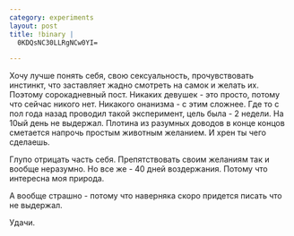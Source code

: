 ```yaml
--- 
category: experiments
layout: post
title: !binary |
  0KDQsNC30LLRgNCw0YI=

---
```

Хочу лучше понять себя, свою сексуальность, прочувствовать инстинкт, что заставляет жадно смотреть на самок и желать их. Поэтому сорокадневный пост. Никаких девушек - это просто, потому что сейчас никого нет. Никакого онанизма - с этим сложнее. Где то с пол года назад проводил такой эксперимент, цель была - 2 недели. На 10ый день не выдержал. Плотина из разумных доводов в конце концов сметается напрочь простым животным желанием. И хрен ты чего сделаешь.

Глупо отрицать часть себя. Препятствовать своим желаниям так и вообще неразумно. Но все же - 40 дней воздержания. Потому что интересна моя природа.

А вообще страшно - потому что наверняка скоро придется писать что не выдержал.

Удачи.
